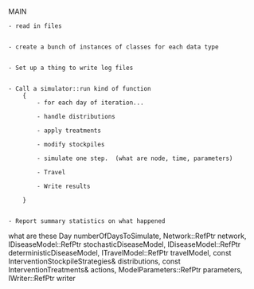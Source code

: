 

MAIN

	- read in files


	- create a bunch of instances of classes for each data type


	- Set up a thing to write log files


	- Call a simulator::run kind of function
		{
			- for each day of iteration...

			- handle distributions

			- apply treatments

			- modify stockpiles

			- simulate one step.  (what are node, time, parameters)

			- Travel

			- Write results

		}


	- Report summary statistics on what happened 


what are these
    Day numberOfDaysToSimulate,
    Network::RefPtr network,
    IDiseaseModel::RefPtr stochasticDiseaseModel,
    IDiseaseModel::RefPtr deterministicDiseaseModel,
    ITravelModel::RefPtr travelModel,
    const InterventionStockpileStrategies& distributions,
    const InterventionTreatments& actions,
    ModelParameters::RefPtr parameters,
    IWriter::RefPtr writer

